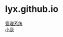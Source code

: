 # lyx.github.io 
<a href="https://zheshiliuyixiaoa.github.io/zuye02/html/guanlixitong.html">管理系统</a>
<br>
<a href="https://zheshiliuyixiaoa.github.io/zuye02/html/xiaolu.html">小鹿</a>
